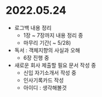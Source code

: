 # 2022.05.24

- 로그백 내용 정리
	- 1장 ~ 7장까지 내용 정리 중
	- 마무리 기간( ~ 5/28)
- 독서 : 객체지향의 사실과 오해
	- 6장 진행 중
- 새로운 회사 제출할 필요 문서 작성 중
	- 신입 자기소개서 작성 중
	- 인사기록카드 작성
	- 아이디 : 생각해볼것
